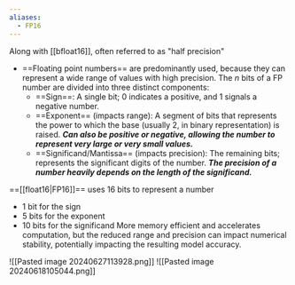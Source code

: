 ```yaml
---
aliases:
  - FP16
---
```

Along with [[bfloat16]], often referred to as "half precision"

- ==Floating point numbers== are predominantly used, because they can represent a wide range of values with high precision. The *n* bits of a FP number are divided into three distinct components:
	- ==Sign==: A single bit; 0 indicates a positive, and 1 signals a negative number.
	- ==Exponent== (impacts range): A segment of bits that represents the power to which the base (usually 2, in binary representation) is raised. ***Can also be positive or negative, allowing the number to represent very large or very small values.***
	- ==Significand/Mantissa== (impacts precision): The remaining bits; represents the significant digits of the number. ***The precision of a number heavily depends on the length of the significand.***

==[[float16|FP16]]== uses 16 bits to represent a number
- 1 bit for the sign
- 5 bits for the exponent
- 10 bits for the significand
More memory efficient and accelerates computation, but the reduced range and precision can impact numerical stability, potentially impacting the resulting model accuracy.

![[Pasted image 20240627113928.png]]
![[Pasted image 20240618105044.png]]
